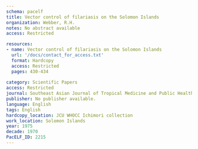 ```yaml
---
schema: pacelf
title: Vector control of filariasis on the Solomon Islands
organization: Webber, R.H.
notes: No abstract available
access: Restricted

resources:
- name: Vector control of filariasis on the Solomon Islands
  url: '/docs/contact_for_access.txt'
  format: Hardcopy
  access: Restricted
  pages: 430-434
 
category: Scientific Papers
access: Restricted
journal: Southeast Asian Journal of Tropical Medicine and Public Health
publisher: No publisher available. 
language: English 
tags: English 
hardcopy_location: JCU WHOCC Ichimori collection
work_location: Solomon Islands
year: 1975
decade: 1970
PacELF_ID: 2215
---
```

